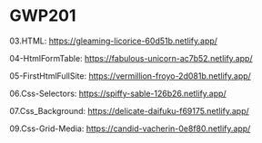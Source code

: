 # GWP201

03.HTML: https://gleaming-licorice-60d51b.netlify.app/

04-HtmlFormTable: https://fabulous-unicorn-ac7b52.netlify.app/

05-FirstHtmlFullSite: https://vermillion-froyo-2d081b.netlify.app/

06.Css-Selectors: https://spiffy-sable-126b26.netlify.app/

07.Css_Background: https://delicate-daifuku-f69175.netlify.app/

09.Css-Grid-Media: https://candid-vacherin-0e8f80.netlify.app/


